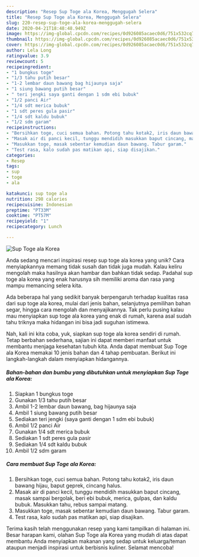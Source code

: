 ```yaml
---
description: "Resep Sup Toge ala Korea, Menggugah Selera"
title: "Resep Sup Toge ala Korea, Menggugah Selera"
slug: 220-resep-sup-toge-ala-korea-menggugah-selera
date: 2020-04-21T18:48:48.949Z
image: https://img-global.cpcdn.com/recipes/0d926085acaec0d6/751x532cq70/sup-toge-ala-korea-foto-resep-utama.jpg
thumbnail: https://img-global.cpcdn.com/recipes/0d926085acaec0d6/751x532cq70/sup-toge-ala-korea-foto-resep-utama.jpg
cover: https://img-global.cpcdn.com/recipes/0d926085acaec0d6/751x532cq70/sup-toge-ala-korea-foto-resep-utama.jpg
author: Lela Long
ratingvalue: 3.9
reviewcount: 5
recipeingredient:
- "1 bungkus toge"
- "1/3 tahu putih besar"
- "1-2 lembar daun bawang bag hijaunya saja"
- "1 siung bawang putih besar"
- " teri jengki saya ganti dengan 1 sdm ebi bubuk"
- "1/2 panci Air"
- "1/4 sdt merica bubuk"
- "1 sdt peres gula pasir"
- "1/4 sdt kaldu bubuk"
- "1/2 sdm garam"
recipeinstructions:
- "Bersihkan toge, cuci semua bahan. Potong tahu kotak2, iris daun bawang hijau, baput geprek, cincang halus."
- "Masak air di panci kecil, tunggu mendidih masukkan baput cincang, masak sampai bergolak, beri ebi bubuk, merica, gulpas, dan kaldu bubuk. Masukkan tahu, rebus sampai matang."
- "Masukkan toge, masak sebentar kemudian daun bawang. Tabur garam."
- "Test rasa, kalo sudah pas matikan api, siap disajikan."
categories:
- Resep
tags:
- sup
- toge
- ala

katakunci: sup toge ala 
nutrition: 298 calories
recipecuisine: Indonesian
preptime: "PT33M"
cooktime: "PT57M"
recipeyield: "1"
recipecategory: Lunch

---
```



![Sup Toge ala Korea](https://img-global.cpcdn.com/recipes/0d926085acaec0d6/751x532cq70/sup-toge-ala-korea-foto-resep-utama.jpg)

Anda sedang mencari inspirasi resep sup toge ala korea yang unik? Cara menyiapkannya memang tidak susah dan tidak juga mudah. Kalau keliru mengolah maka hasilnya akan hambar dan bahkan tidak sedap. Padahal sup toge ala korea yang enak harusnya sih memiliki aroma dan rasa yang mampu memancing selera kita.

Ada beberapa hal yang sedikit banyak berpengaruh terhadap kualitas rasa dari sup toge ala korea, mulai dari jenis bahan, selanjutnya pemilihan bahan segar, hingga cara mengolah dan menyajikannya. Tak perlu pusing kalau mau menyiapkan sup toge ala korea yang enak di rumah, karena asal sudah tahu triknya maka hidangan ini bisa jadi suguhan istimewa.




Nah, kali ini kita coba, yuk, siapkan sup toge ala korea sendiri di rumah. Tetap berbahan sederhana, sajian ini dapat memberi manfaat untuk membantu menjaga kesehatan tubuh kita. Anda dapat membuat Sup Toge ala Korea memakai 10 jenis bahan dan 4 tahap pembuatan. Berikut ini langkah-langkah dalam menyiapkan hidangannya.

<!--inarticleads1-->

##### Bahan-bahan dan bumbu yang dibutuhkan untuk menyiapkan Sup Toge ala Korea:

1. Siapkan 1 bungkus toge
1. Gunakan 1/3 tahu putih besar
1. Ambil 1-2 lembar daun bawang, bag hijaunya saja
1. Ambil 1 siung bawang putih besar
1. Sediakan  teri jengki (saya ganti dengan 1 sdm ebi bubuk)
1. Ambil 1/2 panci Air
1. Gunakan 1/4 sdt merica bubuk
1. Sediakan 1 sdt peres gula pasir
1. Sediakan 1/4 sdt kaldu bubuk
1. Ambil 1/2 sdm garam




<!--inarticleads2-->

##### Cara membuat Sup Toge ala Korea:

1. Bersihkan toge, cuci semua bahan. Potong tahu kotak2, iris daun bawang hijau, baput geprek, cincang halus.
1. Masak air di panci kecil, tunggu mendidih masukkan baput cincang, masak sampai bergolak, beri ebi bubuk, merica, gulpas, dan kaldu bubuk. Masukkan tahu, rebus sampai matang.
1. Masukkan toge, masak sebentar kemudian daun bawang. Tabur garam.
1. Test rasa, kalo sudah pas matikan api, siap disajikan.




Terima kasih telah menggunakan resep yang kami tampilkan di halaman ini. Besar harapan kami, olahan Sup Toge ala Korea yang mudah di atas dapat membantu Anda menyiapkan makanan yang sedap untuk keluarga/teman ataupun menjadi inspirasi untuk berbisnis kuliner. Selamat mencoba!
